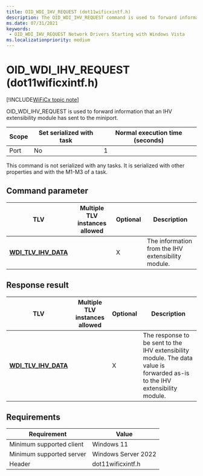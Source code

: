 ```yaml
---
title: OID_WDI_IHV_REQUEST (dot11wificxintf.h)
description: The OID_WDI_IHV_REQUEST command is used to forward information that an IHV extensibility module has sent to the miniport.
ms.date: 07/31/2021
keywords:
 - OID_WDI_IHV_REQUEST Network Drivers Starting with Windows Vista
ms.localizationpriority: medium
---
```


# OID\_WDI\_IHV\_REQUEST (dot11wificxintf.h)

[!INCLUDE[WiFiCx topic note](../includes/wificx-version-warning.md)]

OID\_WDI\_IHV\_REQUEST is used to forward information that an IHV extensibility module has sent to the miniport.

| Scope | Set serialized with task | Normal execution time (seconds) |
|-------|--------------------------|---------------------------------|
| Port  | No                       | 1                               |

 

This command is not serialized with any tasks. It is serialized with other properties and with the M1-M3 of a task.

## Command parameter


| TLV                                                  | Multiple TLV instances allowed | Optional | Description                                        |
|------------------------------------------------------|--------------------------------|----------|----------------------------------------------------|
| [**WDI\_TLV\_IHV\_DATA**](./wdi-tlv-ihv-data.md) |                                | X        | The information from the IHV extensibility module. |

 

## Response result


| TLV                                                  | Multiple TLV instances allowed | Optional | Description                                                                                                                 |
|------------------------------------------------------|--------------------------------|----------|-----------------------------------------------------------------------------------------------------------------------------|
| [**WDI\_TLV\_IHV\_DATA**](./wdi-tlv-ihv-data.md) |                                | X        | The response to be sent to the IHV extensibility module. The data value is forwarded as-is to the IHV extensibility module. |

 

## Requirements

|Requirement|Value|
|--- |--- |
|Minimum supported client|Windows 11|
|Minimum supported server|Windows Server 2022|
|Header|dot11wificxintf.h|


 

